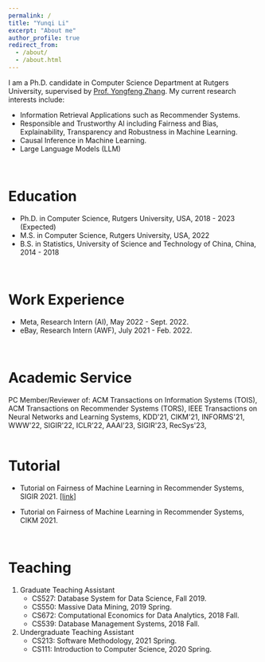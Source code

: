 ```yaml
---
permalink: /
title: "Yunqi Li"
excerpt: "About me"
author_profile: true
redirect_from: 
  - /about/
  - /about.html
---
```

I am a Ph.D. candidate in Computer Science Department at Rutgers University, supervised by [Prof. Yongfeng Zhang](http://yongfeng.me). My current research interests include:
- Information Retrieval Applications such as Recommender Systems.
- Responsible and Trustworthy AI including Fairness and Bias, Explainability, Transparency and Robustness in Machine Learning.
- Causal Inference in Machine Learning.
- Large Language Models (LLM)      
<br/>
       
Education
======
- Ph.D. in Computer Science, Rutgers University, USA, 2018 - 2023 (Expected)
- M.S. in Computer Science, Rutgers University, USA, 2022
- B.S. in Statistics, University of Science and Technology of China, China, 2014 - 2018      
<br/>  

Work Experience
======
- Meta, Research Intern (AI), May 2022 - Sept. 2022.
- eBay, Research Intern (AWF), July 2021 - Feb. 2022.      
<br/>  

Academic Service
======
PC Member/Reviewer of:
ACM Transactions on Information Systems (TOIS), ACM Transactions on Recommender Systems (TORS), IEEE Transactions on Neural Networks and Learning Systems, KDD'21, CIKM'21, INFORMS'21, WWW'22, SIGIR'22, ICLR'22, AAAI'23, SIGIR'23, RecSys'23,      
<br/>  

Tutorial
======
- Tutorial on Fairness of Machine Learning in Recommender Systems, SIGIR 2021. [[link]](https://fairness-tutorial.github.io/)     

- Tutorial on Fairness of Machine Learning in Recommender Systems, CIKM 2021.      
<br/>  

<!---
Publication
======
- **Yunqi Li**, Hanxiong Chen, Zuohui Fu, Yingqiang Ge, Yongfeng Zhang. "User-oriented Fairness in Recommendation." In *Proceedings of the WebConference (WWW)*, 2021.
- Hanxiong Chen, Shaoyun Shi, **Yunqi Li**, Yongfeng Zhang. "Neural Collaborative Reasoning." In *Proceedings of the Web Conference (WWW)*, 2021.
- Yingqiang Ge, Shuchang Liu, Ruoyuan Gao, Yikun Xian, **Yunqi Li**, Xiangyu Zhao et al. "Towards Long-term Fairness in Recommendation." In *Proceedings of the 14th ACM International Conference on Web Search and Data Mining (WSDM)*, 2021.
- **Yunqi Li**, Shuyuan Xu, Bo Liu, Zuohui Fu, Shuchang Liu, Xu Chen, Yongfeng Zhang. "Discrete Knowledge Graph Embedding Based on Discrete Optimization." In *Proceedings of the AAAI-20 Workshop on Knowledge Discovery from Unstructured Data in Financial Services.*        
<br/>
--->

Teaching
======
1. Graduate Teaching Assistant
    - CS527: Database System for Data Science, Fall 2019.
    - CS550: Massive Data Mining, 2019 Spring.
    - CS672: Computational Economics for Data Analytics, 2018 Fall.
    - CS539: Database Management Systems, 2018 Fall.
2. Undergraduate Teaching Assistant
    - CS213: Software Methodology, 2021 Spring.
    - CS111: Introduction to Computer Science, 2020 Spring.


